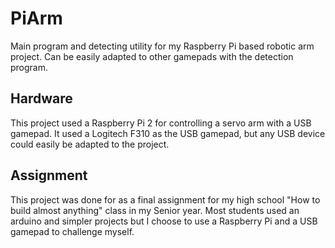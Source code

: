 # PiArm
Main program and detecting utility for my Raspberry Pi based robotic arm project.
Can be easily adapted to other gamepads with the detection program.

## Hardware
This project used a Raspberry Pi 2 for controlling a servo arm with a USB gamepad.  It used a Logitech F310 as the USB gamepad, but any USB device could easily be adapted to the project.

## Assignment
This project was done for as a final assignment for my high school "How to build almost anything" class in my Senior year.  Most students used an arduino and simpler projects but I choose to use a Raspberry Pi and a USB gamepad to challenge myself.
